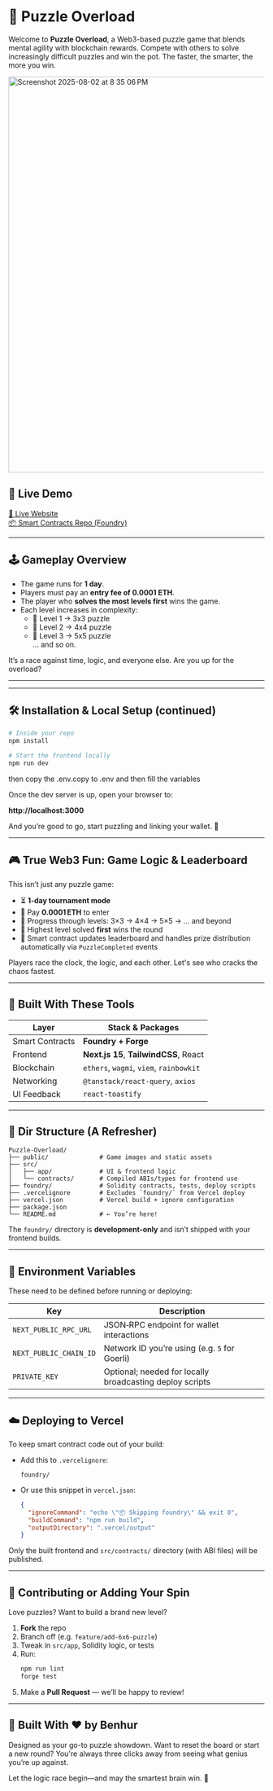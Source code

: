 # 🧠 Puzzle Overload

Welcome to **Puzzle Overload**, a Web3-based puzzle game that blends mental agility with blockchain rewards. Compete with others to solve increasingly difficult puzzles and win the pot. The faster, the smarter, the more you win.

<img width="1440" height="778" alt="Screenshot 2025-08-02 at 8 35 06 PM" src="https://github.com/user-attachments/assets/5034128e-32b5-4898-93a5-86be679e7333" />

## 🚀 Live Demo

[🔗 Live Website](https://puzzle-overload.vercel.app)  
[📦 Smart Contracts Repo (Foundry)](https://github.com/ruhneb2004/Puzzle-Overload)

---

## 🕹️ Gameplay Overview

- The game runs for **1 day**.
- Players must pay an **entry fee of 0.0001 ETH**.
- The player who **solves the most levels first** wins the game.
- Each level increases in complexity:
  - 🧩 Level 1 → 3x3 puzzle
  - 🧩 Level 2 → 4x4 puzzle
  - 🧩 Level 3 → 5x5 puzzle  
  ... and so on.

It’s a race against time, logic, and everyone else. Are you up for the overload?

---

---

## 🛠️ Installation & Local Setup (continued)

```bash
# Inside your repo
npm install

# Start the frontend locally
npm run dev
```

then copy the .env.copy to .env and then fill the variables 

Once the dev server is up, open your browser to:

**http://localhost:3000**

And you’re good to go, start puzzling and linking your wallet. 🎉

---

## 🎮 True Web3 Fun: Game Logic & Leaderboard

This isn’t just any puzzle game:

- ⏳ **1-day tournament mode**  
- 💎 Pay **0.0001 ETH** to enter
- 🧩 Progress through levels: 3×3 → 4×4 → 5×5 → … and beyond
- 🥇 Highest level solved **first** wins the round
- 🔄 Smart contract updates leaderboard and handles prize distribution automatically via `PuzzleCompleted` events

Players race the clock, the logic, and each other. Let's see who cracks the chaos fastest.

---

## 🤝 Built With These Tools

| Layer        | Stack & Packages                           |
|--------------|--------------------------------------------|
| Smart Contracts | **Foundry + Forge**                     |
| Frontend     | **Next.js 15**, **TailwindCSS**, React     |
| Blockchain   | `ethers`, `wagmi`, `viem`, `rainbowkit`    |
| Networking   | `@tanstack/react-query`, `axios`          |
| UI Feedback  | `react-toastify`                           |

---

## 🌿 Dir Structure (A Refresher)

```
Puzzle-Overload/
├── public/              # Game images and static assets
├── src/
│   ├── app/             # UI & frontend logic
│   └── contracts/       # Compiled ABIs/types for frontend use
├── foundry/             # Solidity contracts, tests, deploy scripts
├── .vercelignore        # Excludes `foundry/` from Vercel deploy
├── vercel.json          # Vercel build + ignore configuration
├── package.json
└── README.md            # ← You’re here!
```

The `foundry/` directory is **development-only** and isn’t shipped with your frontend builds.

---

## 🔧 Environment Variables

These need to be defined before running or deploying:

| Key                  | Description                                  |
|----------------------|----------------------------------------------|
| `NEXT_PUBLIC_RPC_URL`| JSON‑RPC endpoint for wallet interactions     |
| `NEXT_PUBLIC_CHAIN_ID`| Network ID you’re using (e.g. `5` for Goerli) |
| `PRIVATE_KEY`        | Optional; needed for locally broadcasting deploy scripts |

---

## ☁️ Deploying to Vercel

To keep smart contract code out of your build:

- Add this to `.vercelignore`:
  ```
  foundry/
  ```
- Or use this snippet in `vercel.json`:
  ```json
  {
    "ignoreCommand": "echo \"📦 Skipping foundry\" && exit 0",
    "buildCommand": "npm run build",
    "outputDirectory": ".vercel/output"
  }
  ```

Only the built frontend and `src/contracts/` directory (with ABI files) will be published.

---

## 🌟 Contributing or Adding Your Spin

Love puzzles? Want to build a brand new level?

1. **Fork** the repo  
2. Branch off (e.g. `feature/add-6x6-puzzle`)  
3. Tweak in `src/app`, Solidity logic, or tests  
4. Run:
   ```bash
   npm run lint
   forge test
   ```
5. Make a **Pull Request** — we’ll be happy to review!

---

## 💾 Built With ❤️ by **Benhur**

Designed as your go-to puzzle showdown. Want to reset the board or start a new round? You're always three clicks away from seeing what genius you’re up against.

Let the logic race begin—and may the smartest brain win. 🚀

